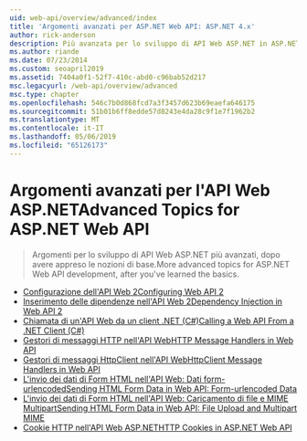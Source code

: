 ```yaml
---
uid: web-api/overview/advanced/index
title: 'Argomenti avanzati per ASP.NET Web API: ASP.NET 4.x'
author: rick-anderson
description: Più avanzata per lo sviluppo di API Web ASP.NET in ASP.NET 4.x, dopo aver appreso le nozioni di base.
ms.author: riande
ms.date: 07/23/2014
ms.custom: seoapril2019
ms.assetid: 7404a0f1-52f7-410c-abd0-c96bab52d217
msc.legacyurl: /web-api/overview/advanced
msc.type: chapter
ms.openlocfilehash: 546c7b0d868fcd7a3f3457d623b69eaefa646175
ms.sourcegitcommit: 51b01b6ff8edde57d8243e4da28c9f1e7f1962b2
ms.translationtype: MT
ms.contentlocale: it-IT
ms.lasthandoff: 05/06/2019
ms.locfileid: "65126173"
---
```

# <a name="advanced-topics-for-aspnet-web-api"></a><span data-ttu-id="0cb52-103">Argomenti avanzati per l'API Web ASP.NET</span><span class="sxs-lookup"><span data-stu-id="0cb52-103">Advanced Topics for ASP.NET Web API</span></span>

> <span data-ttu-id="0cb52-104">Argomenti per lo sviluppo di API Web ASP.NET più avanzati, dopo avere appreso le nozioni di base.</span><span class="sxs-lookup"><span data-stu-id="0cb52-104">More advanced topics for ASP.NET Web API development, after you've learned the basics.</span></span>

- [<span data-ttu-id="0cb52-105">Configurazione dell'API Web 2</span><span class="sxs-lookup"><span data-stu-id="0cb52-105">Configuring Web API 2</span></span>](configuring-aspnet-web-api.md)
- [<span data-ttu-id="0cb52-106">Inserimento delle dipendenze nell'API Web 2</span><span class="sxs-lookup"><span data-stu-id="0cb52-106">Dependency Injection in Web API 2</span></span>](dependency-injection.md)
- [<span data-ttu-id="0cb52-107">Chiamata di un'API Web da un client .NET (C#)</span><span class="sxs-lookup"><span data-stu-id="0cb52-107">Calling a Web API From a .NET Client (C#)</span></span>](calling-a-web-api-from-a-net-client.md)
- [<span data-ttu-id="0cb52-108">Gestori di messaggi HTTP nell'API Web</span><span class="sxs-lookup"><span data-stu-id="0cb52-108">HTTP Message Handlers in Web API</span></span>](http-message-handlers.md)
- [<span data-ttu-id="0cb52-109">Gestori di messaggi HttpClient nell'API Web</span><span class="sxs-lookup"><span data-stu-id="0cb52-109">HttpClient Message Handlers in Web API</span></span>](httpclient-message-handlers.md)
- [<span data-ttu-id="0cb52-110">L'invio dei dati di Form HTML nell'API Web: Dati form-urlencoded</span><span class="sxs-lookup"><span data-stu-id="0cb52-110">Sending HTML Form Data in Web API: Form-urlencoded Data</span></span>](sending-html-form-data-part-1.md)
- [<span data-ttu-id="0cb52-111">L'invio dei dati di Form HTML nell'API Web: Caricamento di file e MIME Multipart</span><span class="sxs-lookup"><span data-stu-id="0cb52-111">Sending HTML Form Data in Web API: File Upload and Multipart MIME</span></span>](sending-html-form-data-part-2.md)
- [<span data-ttu-id="0cb52-112">Cookie HTTP nell'API Web ASP.NET</span><span class="sxs-lookup"><span data-stu-id="0cb52-112">HTTP Cookies in ASP.NET Web API</span></span>](http-cookies.md)
